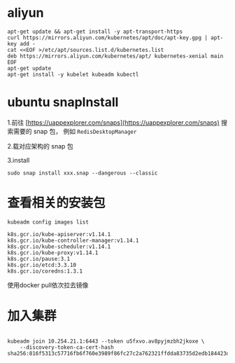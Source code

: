 # aliyun

```
apt-get update && apt-get install -y apt-transport-https
curl https://mirrors.aliyun.com/kubernetes/apt/doc/apt-key.gpg | apt-key add - 
cat <<EOF >/etc/apt/sources.list.d/kubernetes.list
deb https://mirrors.aliyun.com/kubernetes/apt/ kubernetes-xenial main
EOF  
apt-get update
apt-get install -y kubelet kubeadm kubectl
```


# ubuntu snapInstall


1.前往 [https://uappexplorer.com/snaps](https://uappexplorer.com/snaps) 搜索需要的 snap 包， 例如 `RedisDesktopManager`

2.载对应架构的 snap 包

3.install

```
sudo snap install xxx.snap --dangerous --classic
```

# 查看相关的安装包


```
kubeadm config images list
```


```
k8s.gcr.io/kube-apiserver:v1.14.1
k8s.gcr.io/kube-controller-manager:v1.14.1
k8s.gcr.io/kube-scheduler:v1.14.1
k8s.gcr.io/kube-proxy:v1.14.1
k8s.gcr.io/pause:3.1
k8s.gcr.io/etcd:3.3.10
k8s.gcr.io/coredns:1.3.1

```
使用docker pull依次拉去镜像


# 加入集群

```

kubeadm join 10.254.21.1:6443 --token u5fxvo.av8pyjmzbh2jkoxe \
    --discovery-token-ca-cert-hash sha256:816f5313c57716fb6f760e3989f86fc27c2a762321ffdda83735d2edb184423d
    
```
